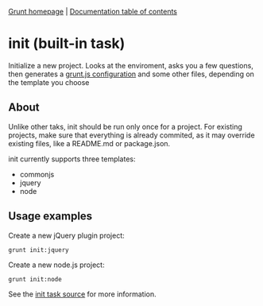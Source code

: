 [Grunt homepage](https://github.com/cowboy/grunt) | [Documentation table of contents](toc.md)

# init (built-in task)
Initialize a new project. Looks at the enviroment, asks you a few questions, then generates a [grunt.js configuration](configuraring.md)
and some other files, depending on the template you choose

## About

Unlike other taks, init should be run only once for a project. For existing projects, make sure that everything is already commited, as
it may override existing files, like a README.md or package.json.

init currently supports three templates:

* commonjs
* jquery
* node

## Usage examples

Create a new jQuery plugin project:

`grunt init:jquery`

Create a new node.js project:

`grunt init:node`

See the [init task source](https://github.com/cowboy/grunt/blob/master/tasks/init.js) for more information.

